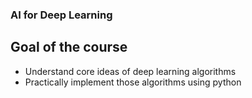 ### AI for Deep Learning

## Goal of the course
- Understand core ideas of deep learning algorithms
- Practically implement those algorithms using python
